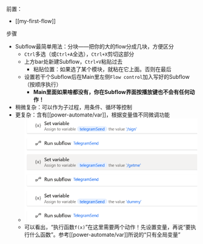 前置：
- [[my-first-flow]]

步骤
- Subflow最简单用法：分块——把你的大的flow分成几块，方便区分
  - `Ctrl`多选（或`Ctrl+A`全选），`Ctrl+X`剪切这部分
  - 上方bar处新建Subflow，`Ctrl+V`粘贴过去
    - 粘贴位置：如果选了某个模块，就粘在它上面。否则在最后
  - 设置若干个Subflow后在Main里左侧`Flow control`加入写好的Subflow（按顺序执行）
    - **Main里面如果啥都没有，你在Subflow界面按播放键也不会有任何动作！**
- 稍微复杂：可以作为子过程，用条件、循环等控制
- 更复杂：含有[[power-automate/var]]，根据变量值不同微调功能
  - ![](subflow-var.png)
  - 可以看出，“执行函数`f(x)`”在这里需要两个动作！先设置变量，再说“要执行什么函数”。参考[[power-automate/var]]所说的“只有全局变量”